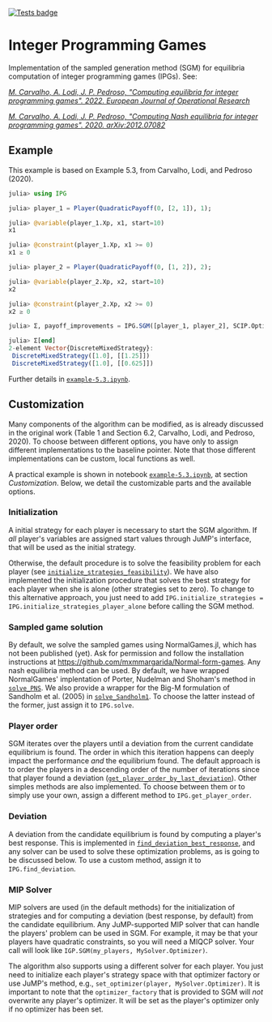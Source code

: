 [![Tests badge](https://github.com/brunompacheco/IPG.jl/actions/workflows/tests.yml/badge.svg)](https://github.com/brunompacheco/IPG.jl/actions/workflows/tests.yml)

# Integer Programming Games

Implementation of the sampled generation method (SGM) for equilibria computation of integer programming games (IPGs). See:

[*M. Carvalho, A. Lodi, J. P. Pedroso, "Computing equilibria for integer programming games". 2022. European Journal of Operational Research*](https://www.sciencedirect.com/science/article/pii/S0377221722002727)

[*M. Carvalho, A. Lodi, J. P. Pedroso, "Computing Nash equilibria for integer programming games". 2020. arXiv:2012.07082*](https://arxiv.org/abs/2012.07082)

## Example

<!-- TODO: update to new payoff signature -->
This example is based on Example 5.3, from Carvalho, Lodi, and Pedroso (2020).
```julia
julia> using IPG

julia> player_1 = Player(QuadraticPayoff(0, [2, 1]), 1);

julia> @variable(player_1.Xp, x1, start=10)
x1

julia> @constraint(player_1.Xp, x1 >= 0)
x1 ≥ 0

julia> player_2 = Player(QuadraticPayoff(0, [1, 2]), 2);

julia> @variable(player_2.Xp, x2, start=10)
x2

julia> @constraint(player_2.Xp, x2 >= 0)
x2 ≥ 0

julia> Σ, payoff_improvements = IPG.SGM([player_1, player_2], SCIP.Optimizer, max_iter=5);

julia> Σ[end]
2-element Vector{DiscreteMixedStrategy}:
 DiscreteMixedStrategy([1.0], [[1.25]])
 DiscreteMixedStrategy([1.0], [[0.625]])

```
Further details in [`example-5.3.ipynb`](notebooks/example-5.3.ipynb).
<!-- TODO: add test to guarantee that the example above returns these precise values -->

<!-- TODO: present two-player games -->

## Customization

Many components of the algorithm can be modified, as is already discussed in the original work (Table 1 and Section 6.2, Carvalho, Lodi, and Pedroso, 2020). To choose between different options, you have only to assign different implementations to the baseline pointer. Note that those different implementations can be custom, local functions as well.

A practical example is shown in notebook [`example-5.3.ipynb`](./example-5.3.ipynb), at section _Customization_. Below, we detail the customizable parts and the available options.

### Initialization

A initial strategy for each player is necessary to start the SGM algorithm. If _all_ player's variables are assigned start values through JuMP's interface, that will be used as the initial strategy.

Otherwise, the default procedure is to solve the feasibility problem for each player (see [`initialize_strategies_feasibility`](src/SGM/Initialization.jl#L2)).
We have also implemented the initialization procedure that solves the best strategy for each player when she is alone (other strategies set to zero).
To change to this alternative approach, you just need to add `IPG.initialize_strategies = IPG.initialize_strategies_player_alone` before calling the SGM method.

### Sampled game solution

By default, we solve the sampled games using NormalGames.jl, which has not been published (yet). Ask for permission and follow the installation instructions at https://github.com/mxmmargarida/Normal-form-games. Any nash equilibria method can be used. By default, we have wrapped NormalGames' implentation of Porter, Nudelman and Shoham's method in [`solve_PNS`](src/SGM/SampledGame/SearchNE.jl#L3). We also provide a wrapper for the Big-M formulation of Sandholm et al. (2005) in [`solve_Sandholm1`](src/SGM/SampledGame/SearchNE.jl#L19). To choose the latter instead of the former, just assign it to `IPG.solve`.

### Player order

SGM iterates over the players until a deviation from the current candidate equilibrium is found. The order in which this iteration happens can deeply impact the performance _and_ the equilibrium found. The default approach is to order the players in a descending order of the number of iterations since that player found a deviation ([`get_player_order_by_last_deviation`](src/SGM/PlayerOrder.jl#L18)). Other simples methods are also implemented. To choose between them or to simply use your own, assign a different method to `IPG.get_player_order`.

### Deviation

A deviation from the candidate equilibrium is found by computing a player's best response. This is implemented in [`find_deviation_best_response`](src/SGM/DeviationReaction.jl#L3), and any solver can be used to solve these optimization problems, as is going to be discussed below. To use a custom method, assign it to `IPG.find_deviation`.

### MIP Solver

MIP solvers are used (in the default methods) for the initialization of strategies and for computing a deviation (best response, by default) from the candidate equilibrium. Any JuMP-supported MIP solver that can handle the players' problem can be used in SGM. For example, it may be that your players have quadratic constraints, so you will need a MIQCP solver. Your call will look like `IGP.SGM(my_players, MySolver.Optimizer)`.

The algorithm also supports using a different solver for each player. You just need to initialize each player's strategy space with that optimizer factory or use JuMP's method, e.g., `set_optimizer(player, MySolver.Optimizer)`. It is important to note that the `optimizer_factory` that is provided to SGM will _not_ overwrite any player's optimizer. It will be set as the player's optimizer only if no optimizer has been set.
